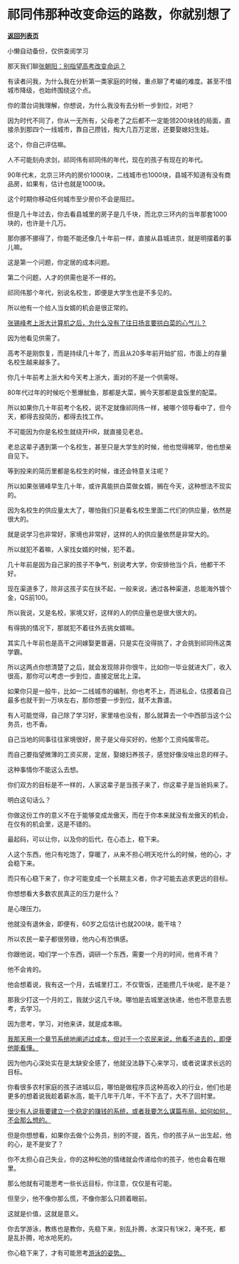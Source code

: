 # 祁同伟那种改变命运的路数，你就别想了

[**返回列表页**](/gzh/记忆承载3)

小懒自动备份，仅供查阅学习

那天我们聊[张朝阳：别指望高考改变命运？](http://mp.weixin.qq.com/s?__biz=MzU0MjYwNDU2Mw==&mid=2247514884&idx=2&sn=c4a70e21f9ae380a59bc656aa99cfa44&chksm=fb1ad778cc6d5e6e0aaaacea76fdbc4729a9ebbc4a012d902d1c6b7a29d2e40a9a24505812f0&scene=21#wechat_redirect)

有读者问我，为什么我在分析第一类家庭的时候，重点聊了考编的难度。甚至不惜城市降级，也始终围绕这个点。  

你的潜台词我理解，你想说，为什么我没有去分析一步到位，对吧？

因为时代不同了，你从一无所有，父母老了之后都不一定能领200块钱的局面，直接杀到那四个一线城市，靠自己攒钱，掏大几百万定居，还要娶媳妇生娃。  

这个，你自己评估嘛。

人不可能刻舟求剑，祁同伟有祁同伟的年代，现在的孩子有现在的年代。

90年代末，北京三环内的房价1000块，二线城市也1000块，县城不知道有没有商品房，如果有，估计也就是1000块。

这个时期你移动任何城市至少房价不会是阻拦。  

但是几十年过去，你去看县城里的房子是几千块，而北京三环内的当年那套1000块的，也许是十几万。  

那你挪不挪得了，你能不能还像几十年前一样，直接从县城进京，就是明摆着的事儿嘛。  

这是第一个问题，你定居的成本问题。  

第二个问题，人才的供需也是不一样的。

祁同伟那个年代，别说名校生，即便是大学生也是不多见的。

所以他有一个给人当女婿的机会是很正常的。  

[张锡峰考上浙大计算机之后，为什么没有了往日扬言要拱白菜的心气儿？](http://mp.weixin.qq.com/s?__biz=MzU3NDc5Nzc0NQ==&mid=2247528127&idx=2&sn=9fc0a797a3ec1049437830ce7469dc06&chksm=fd2ecc61ca5945772b480fc315ae215676536c441eb9c136e7b032ca9108db714325a16c53d7&scene=21#wechat_redirect)

因为他看见供需了。

高考不是刚恢复，而是持续几十年了，而且从20多年前开始扩招，市面上的存量名校生越来越多了。  

你几十年前考上浙大和今天考上浙大，面对的不是一个供需呀。  

80年代过年的时候吃个葱爆鱿鱼，那都是大菜，搁今天那都是盒饭里的配菜。  

所以如果你几十年前考个名校，说不定就像祁同伟一样，被哪个领导看中了，但今天，都得去投简历，都得去找工作。

不可能因为你是名校生就绕开HR，就直接见老总。

老总这辈子遇到第一个名校生，甚至只是大学生的时候，他也觉得稀罕，他也想亲自见下。  

等到投来的简历里都是名校生的时候，谁还会特意关注呢？  

所以如果张锡峰早生几十年，或许真能拱白菜做女婿，搁在今天，这种想法不现实的。

因为名校生的供应量太大了，哪怕我们只是看名校生里面二代们的供应量，依然是很大的。  

就是说学习也非常好，家境也非常好，这样的人的供应量依然是非常大的。  

所以就犯不着嘛，人家找女婿的时候，犯不着。  

几十年前是因为自己家的孩子不争气，别说考大学，你安排他当个兵，他都干不好。  

现在渠道多了，除非这孩子实在扶不起，一般来说，通过各种渠道，总能海外镀个金，QS前100。

所以我说，又是名校，家境又好，这样的人的供应量也是很大很大的。  

有得挑的情况下，那就犯不着往外去挑女婿嘛。  

其实几十年前也是高干之间嫁娶更普遍，只是实在没得挑了，才会挑到祁同伟这类学霸。  

所以这两点你想清楚了之后，就会发现除非你很牛，比如你一毕业就进大厂，收入很高，那你可以考虑一步到位，直接定居北上深。

如果你只是一般牛，比如一二线城市的编制，你也考不上，而进私企，估摸着自己最多也就干到一万块左右，那你想要一步到位，就不太靠谱。  

有人可能觉得，自己除了学习好，家里啥也没有，那么就算去一个中西部当这个公务员，也不香。

自己当地的同事往往家境很好，房子是父母买好的，他那个工资纯属零花。

而自己要指望微薄的工资买房，定居，娶媳妇养孩子，感觉好像没啥出息的样子。

这种事情你不能这么去想。  

你们双方的目标是不一样的，人家这辈子是当孩子来了，你这辈子是当爸妈来了。  

明白这句话么？  

你做这份工作的意义不在于能够变成龙傲天，而在于你本来就没有龙傲天的机会，在仅有的机会里，这是不错的。  

最起码，可以让你，以及你的后代，在心态上，稳下来。  

人这个东西，他只有吃饱了，穿暖了，从来不担心明天吃什么的时候，他的心，才会稳下来。  

而只有心稳下来了，你才可能变成一个长期主义者，你才可能去追求更远的目标。

你想想看大多数农民真正的压力是什么？  

是心理压力。

他就没有退休金，即便有，60岁之后估计也就200块，能干啥？

所以农民一辈子都很劳碌，他内心有恐惧感。  

你跟他说，咱们学一个东西，调研一个东西，需要一个月的时间，他肯不肯？

他不会肯的。

他会想着说，我有这一个月，去城里打工，不仅管饭，还能攒几千块呢，是不是？  

那我少打这一个月的工，我就少这几千块。哪怕是去城里送快递，他也不愿意去思考，去学习。

因为思考，学习，对他来讲，就是成本嘛。  

[我那天用一个章节系统地阐述过成本，但对于一个农民来说，他看不进去的，即便他能看懂。  
](http://mp.weixin.qq.com/s?__biz=MzkwMzQ1MzczOQ==&mid=2247484142&idx=1&sn=1ed4c39fa11da58fdd7ecb1a9d0cc844&chksm=c0974faaf7e0c6bc695ca325edac04e31fa539e74a6d173093bc5e6f4bae48e03fdd885ac0dd&scene=21#wechat_redirect)

因为他内心深处实在是太缺安全感了，他就没法静下心来学习，或者说谋求长远的目标。

你看很多农村家庭的孩子进城以后，哪怕是做程序员这种高收入的行业，他们也是更多的想着说我趁着薪水高，能干几年干几年，干不下去了，大不了回村里。  

[很少有人说我要建立一个稳定的赚钱的系统，或者我要怎么谋篇布局，如何如何，不会那么想的。  
](http://mp.weixin.qq.com/s?__biz=MzkwMzQ1MzczOQ==&mid=2247484142&idx=1&sn=1ed4c39fa11da58fdd7ecb1a9d0cc844&chksm=c0974faaf7e0c6bc695ca325edac04e31fa539e74a6d173093bc5e6f4bae48e03fdd885ac0dd&scene=21#wechat_redirect)

但是你想想看，如果你去做个公务员，别的不提，首先，你的孩子从一出生起，他的心，是不是安了？  

你不太担心自己失业，你的这种松弛的情绪就会传递给你的孩子，他也会看在眼里。  

那么他就有可能思考一些长远目标，你注意，仅仅是有可能。

但至少，他不像你那么慌，不像你那么只顾着眼前。  

这就是价值，这就是意义。  

你去学游泳，教练也是教你，先稳下来，别乱扑腾，水深只有1米2，淹不死，都是乱扑腾，呛水呛死的。

你心稳下来了，才有可能思考[游泳的姿势。](http://mp.weixin.qq.com/s?__biz=MzkwMzQ1MzczOQ==&mid=2247484142&idx=1&sn=1ed4c39fa11da58fdd7ecb1a9d0cc844&chksm=c0974faaf7e0c6bc695ca325edac04e31fa539e74a6d173093bc5e6f4bae48e03fdd885ac0dd&scene=21#wechat_redirect)

